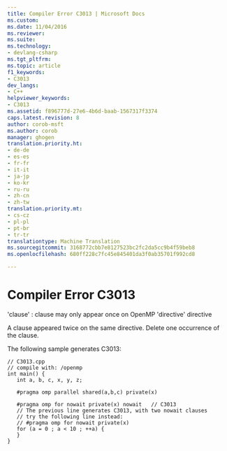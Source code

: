 ```yaml
---
title: Compiler Error C3013 | Microsoft Docs
ms.custom: 
ms.date: 11/04/2016
ms.reviewer: 
ms.suite: 
ms.technology:
- devlang-csharp
ms.tgt_pltfrm: 
ms.topic: article
f1_keywords:
- C3013
dev_langs:
- C++
helpviewer_keywords:
- C3013
ms.assetid: f896777d-27e6-4b6d-baab-1567317f3374
caps.latest.revision: 8
author: corob-msft
ms.author: corob
manager: ghogen
translation.priority.ht:
- de-de
- es-es
- fr-fr
- it-it
- ja-jp
- ko-kr
- ru-ru
- zh-cn
- zh-tw
translation.priority.mt:
- cs-cz
- pl-pl
- pt-br
- tr-tr
translationtype: Machine Translation
ms.sourcegitcommit: 3168772cbb7e8127523bc2fc2da5cc9b4f59beb8
ms.openlocfilehash: 680ff228c7fc45e845401da3f0ab35701f992cd8

---
```

# Compiler Error C3013
'clause' : clause may only appear once on OpenMP 'directive' directive  
  
 A clause appeared twice on the same directive. Delete one occurrence of the clause.  
  
 The following sample generates C3013:  
  
```  
// C3013.cpp  
// compile with: /openmp  
int main() {  
   int a, b, c, x, y, z;  
  
   #pragma omp parallel shared(a,b,c) private(x)  
  
   #pragma omp for nowait private(x) nowait   // C3013  
   // The previous line generates C3013, with two nowait clauses  
   // try the following line instead:  
   // #pragma omp for nowait private(x)  
   for (a = 0 ; a < 10 ; ++a) {  
   }  
}  
```


<!--HONumber=Jan17_HO2-->


